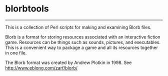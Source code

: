 **blorbtools**
==============

---

This is a collection of Perl scripts for making and examining Blorb files.

Blorb is a format for storing resources associated with an interactive
fiction game.  Resources can be things such as sounds, pictures, and
executables.  This is a convenient way to package a game and all its
resources together in one file.

The Blorb format was created by Andrew Plotkin in 1998.
See http://www.eblong.com/zarf/blorb/
